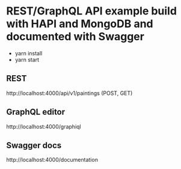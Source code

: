 # REST/GraphQL API example build with HAPI and MongoDB and documented with Swagger

- yarn install
- yarn start

## REST
http://localhost:4000/api/v1/paintings (POST, GET)

## GraphQL editor
http://localhost:4000/graphiql

## Swagger docs
http://localhost:4000/documentation
